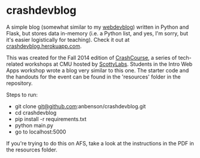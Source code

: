 crashdevblog
==================

A simple blog (somewhat similar to my [webdevblog](https://github.com/anbenson/webdevblog)) written in Python and Flask, but stores data in-memory (i.e. a Python list, and yes, I'm sorry, but it's easier logistically for teaching). Check it out at [crashdevblog.herokuapp.com](https://crashdevblog.herokuapp.com).

This was created for the Fall 2014 edition of [CrashCourse](http://crashcourse.scottylabs.org), a series of tech-related workshops at CMU hosted by [ScottyLabs](http://scottylabs.org). Students in the Intro Web Apps workshop wrote a blog very similar to this one. The starter code and the handouts for the event can be found in the 'resources' folder in the repository.

Steps to run:
- git clone git@github.com:anbenson/crashdevblog.git
- cd crashdevblog
- pip install -r requirements.txt
- python main.py
- go to localhost:5000

If you're trying to do this on AFS, take a look at the instructions in the PDF in the resources folder.
